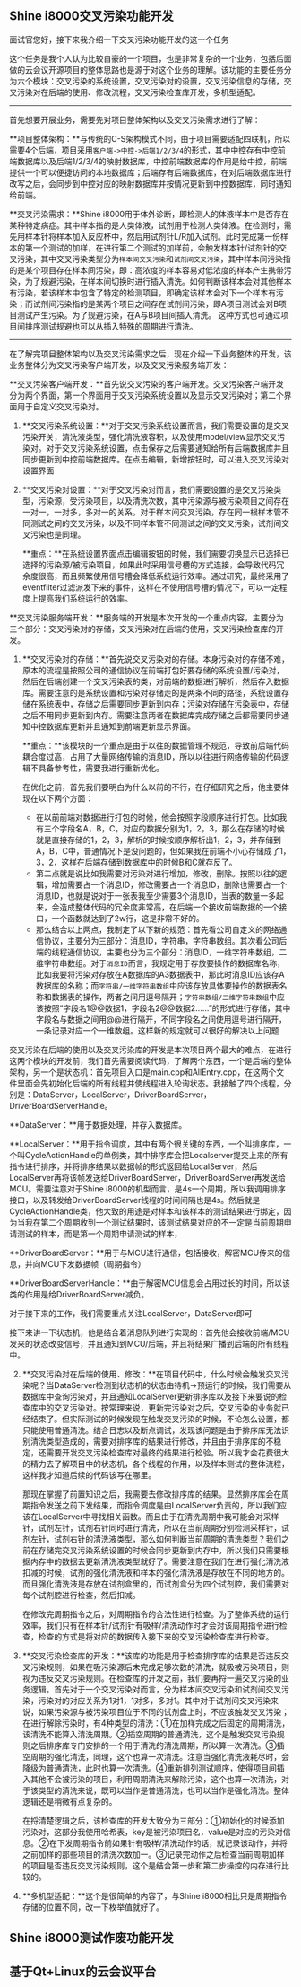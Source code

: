 ## Shine i8000交叉污染功能开发

面试官您好，接下来我介绍一下交叉污染功能开发的这一个任务

这个任务是我个人认为比较自豪的一个项目，也是非常复杂的一个业务，包括后面做的云会议开源项目的整体思路也是源于对这个业务的理解。该功能的主要任务分为六个模块：交叉污染的系统设置，交叉污染对的设置，交叉污染信息的存储，交叉污染对在后端的使用、修改流程，交叉污染检查库开发，多机型适配。

---

首先想要开展业务，需要先对项目整体架构以及交叉污染需求进行了解：

**项目整体架构：**与传统的C-S架构模式不同，由于项目需要适配四联机，所以需要4个后端，项目采用`客户端->中控->后端1/2/3/4`的形式，其中中控存有中控前端数据库以及后端1/2/3/4的映射数据库，中控前端数据库的作用是给中控，前端提供一个可以便捷访问的本地数据库；后端存有后端数据库，在对后端数据库进行改写之后，会同步到中控对应的映射数据库并按情况更新到中控数据库，同时通知给前端。

**交叉污染需求：**Shine i8000用于体外诊断，即检测人的体液样本中是否存在某种特定病症。其中样本指的是人类体液，试剂用于检测人类体液。在检测时，需先用样本针将样本加入反应杯中，然后用试剂针L/R加入试剂。此时完成第一份样本的第一个测试的加样，在进行第二个测试的加样前，会触发样本针/试剂针的交叉污染，其中交叉污染类型分为`样本间交叉污染`和`试剂间交叉污染`，其中样本间污染指的是某个项目存在样本间污染，即：高浓度的样本容易对低浓度的样本产生携带污染，为了规避污染，在样本间切换时进行插入清洗。如何判断该样本会对其他样本有污染，若该样本中包含了特定的检测项目，即确定该样本会对下一个样本有污染；而试剂间污染指的是某两个项目之间存在试剂间污染，即A项目测试会对B项目测试产生污染。为了规避污染，在A与B项目间插入清洗。 这种方式也可通过项目间排序测试规避也可以从插入特殊的周期进行清洗。

---

在了解完项目整体架构以及交叉污染需求之后，现在介绍一下业务整体的开发，该业务整体分为交叉污染客户端开发，以及交叉污染服务端开发：

**交叉污染客户端开发：**首先说交叉污染的客户端开发。交叉污染客户端开发分为两个界面，第一个界面用于交叉污染系统设置以及显示交叉污染对；第二个界面用于自定义交叉污染对。

1. **交叉污染系统设置：**对于交叉污染系统设置而言，我们需要设置的是交叉污染开关，清洗液类型，强化清洗液容积，以及使用model/view显示交叉污染对。对于交叉污染系统设置，点击保存之后需要通知给所有后端数据库并且同步更新到中控前端数据库。在点击编辑，新增按钮时，可以进入交叉污染对设置界面

2. **交叉污染对设置：**对于交叉污染对而言，我们需要设置的是交叉污染类型，污染源，受污染项目，以及清洗次数，其中污染源与被污染项目之间存在一对一，一对多，多对一的关系。对于样本间交叉污染，存在同一根样本管不同测试之间的交叉污染，以及不同样本管不同测试之间的交叉污染，试剂间交叉污染也是同理。

   **重点：**在系统设置界面点击编辑按钮的时候，我们需要切换显示已选择已选择的污染源/被污染项目，如果此时采用信号槽的方式连接，会导致代码冗余度很高，而且频繁使用信号槽会降低系统运行效率。通过研究，最终采用了eventfilter过滤派发下来的事件，这样在不使用信号槽的情况下，可以一定程度上提高我们系统运行的效率。

**交叉污染服务端开发：**服务端的开发是本次开发的一个重点内容，主要分为三个部分：交叉污染对的存储，交叉污染对在后端的使用，交叉污染检查库的开发。

1. **交叉污染对的存储：**首先说交叉污染对的存储。本身污染对的存储不难，原本的流程是按照公司的通信协议在前端打包好要存储的系统设置/污染对，然后在后端创建一个交叉污染表的类，对前端的数据进行解析，然后存入数据库。需要注意的是系统设置和污染对存储走的是两条不同的路径，系统设置存储在系统表中，存储之后需要同步更新到内存；污染对存储在污染表中，存储之后不用同步更新到内存。需要注意两者在数据库完成存储之后都需要同步通知中控数据库更新并且通知到前端更新显示界面。

   **重点：**该模块的一个重点是由于以往的数据管理不规范，导致前后端代码耦合度过高，占用了大量网络传输的消息ID，所以以往进行网络传输的代码逻辑不具备参考性，需要我进行重新优化。

   在优化之前，首先我们要明白为什么以前的不行，在仔细研究之后，他主要体现在以下两个方面：

   - 在以前前端对数据进行打包的时候，他会按照字段顺序进行打包。比如我有三个字段名A，B，C，对应的数据分别为1，2，3，那么在存储的时候就是直接存储的1，2，3，解析的时候按顺序解析出1，2，3，并存储到A，B，C中，普通情况下是没问题的，但如果我在前端不小心存储成了1，3，2，这样在后端存储到数据库中的时候B和C就存反了。
   - 第二点就是说比如我需要对污染对进行增加，修改，删除。按照以往的逻辑，增加需要占一个消息ID，修改需要占一个消息ID，删除也需要占一个消息ID，也就是说对于一张表我至少需要3个消息ID，当表的数量一多起来，会造成整体代码的冗余度非常高，在后端一个接收前端数据的一个接口，一个函数就达到了2w行，这是非常不好的。
   - 那么结合以上两点，我制定了以下新的规范：首先看公司自定义的网络通信协议，主要分为三部分：消息ID，字符串，字符串数组。其次看公司后端的线程通信协议，主要也分为三个部分：消息ID，一维字符串数组，二维字符串数组。对于`消息ID`而言，我规定用于存放要操作的数据库名称，比如我要将污染对存放在A数据库的A3数据表中，那此时消息ID应该存A数据库的名称；而`字符串/一维字符串数组`中应该存放具体要操作的数据表名称和数据表的操作，两者之间用逗号隔开；`字符串数组/二维字符串数组`中应该按照“字段名1@@数据1，字段名2@@数据2……”的形式进行存储，其中字段名与数据之间用@@进行隔开，不同字段名之间使用逗号进行隔开，一条记录对应一个一维数组。这样新的规定就可以很好的解决以上问题

交叉污染在后端的使用以及交叉污染库的开发是本次项目两个最大的难点，在进行这两个模块的开发前，我们首先需要阅读代码，了解两个东西，一个是后端的整体架构，另一个是状态机：首先项目入口是main.cpp和AllEntry.cpp，在这两个文件里面会先初始化后端的所有线程并使线程进入轮询状态。我接触了四个线程，分别是：DataServer，LocalServer，DriverBoardServer，DriverBoardServerHandle。

**DataServer：**用于数据处理，并存入数据库。

**LocalServer：**用于指令调度，其中有两个很关键的东西，一个叫排序库，一个叫CycleActionHandle的单例类，其中排序库会把Localserver提交上来的所有指令进行排序，并将排序结果以数据帧的形式返回给LocalServer，然后LocalServer再将该帧发送给DriverBoardServer，DriverBoardServer再发送给MCU。需要注意对于Shine i8000的机型而言，是4s一个周期，所以我调用排序接口，以及转发给DriverBoardServer线程的时间间隔也是4s。然后就是CycleActionHandle类，他大致的用途是对样本和该样本的测试结果进行绑定，因为当我在第二个周期收到一个测试结果时，该测试结果对应的不一定是当前周期申请测试的样本，而是第一个周期申请测试的样本，

**DriverBoardServer：**用于与MCU进行通信，包括接收，解密MCU传来的信息，并向MCU下发数据帧（周期指令）

**DriverBoardServerHandle：**由于解密MCU信息会占用过长的时间，所以该类的作用是给DriverBoardServer减负。

对于接下来的工作，我们需要重点关注LocalServer，DataServer即可

接下来讲一下状态机，他是结合着消息队列进行实现的：首先他会接收前端/MCU发来的状态改变信号，并且通知到MCU/后端，并且将结果广播到后端的所有线程中。

2. **交叉污染对在后端的使用、修改：**在项目代码中，什么时候会触发交叉污染呢？当DataServer检测到状态机的状态由待机->预运行的时候，我们需要从数据库中查询污染对，并且通知LocalServer更新排序库以及接下来要说的检查库中的交叉污染对。按常理来说，更新完污染对之后，交叉污染的业务就已经结束了。但实际测试的时候发现在触发交叉污染的时候，不论怎么设置，都只能使用普通清洗。结合日志以及断点调试，发现该问题是由于排序库无法识别清洗类型造成的，需要对排序库的结果进行修改，并且由于排序库的不稳定，还需要开发交叉污染检查库对最终的结果进行检验。所以我才会花费很大的精力去了解项目中的状态机，各个线程的作用，以及样本测试的整体流程，这样我才知道后续的代码该写在哪里。

   那现在掌握了前置知识之后，我需要去修改排序库的结果。显然排序库会在周期指令发送之前下发结果，而指令调度是由LocalServer负责的，所以我们应该在LocalServer中寻找相关函数。而且由于在清洗周期中我可能会对采样针，试剂左针，试剂右针同时进行清洗，所以在当前周期分别检测采样针，试剂左针，试剂右针的清洗液类型，那么如何判断当前周期的清洗类型？我们之前在存储完交叉污染系统设置的时候会同步更新到内存中，所以我们只需要根据内存中的数据去更新清洗液类型就好了。需要注意在我们在进行强化清洗液扣减的时候，试剂的强化清洗液和样本的强化清洗液是存放在不同的地方的。而且强化清洗液是存放在试剂盒里的，而试剂盒分为四个试剂腔，我们需要对每个试剂腔进行检查，然后扣减。

   在修改完周期指令之后，对周期指令的合法性进行检查。为了整体系统的运行效率，我们只有在样本针/试剂针有吸样/清洗动作时才会对该周期指令进行检查，检查的方式是将对应的数据传入接下来的交叉污染检查库进行检查。

3. **交叉污染检查库的开发：**该库的功能是用于检查排序库的结果是否违反交叉污染规则，如果在吸污染源后未完成足够次数的清洗，就吸被污染项目，则视为违反交叉污染规则。在检查库的开发之前，我们要再捋一遍交叉污染的业务逻辑。首先对于一个交叉污染对而言，分为样本间交叉污染和试剂间交叉污染，污染对的对应关系为1对1，1对多，多对1。其中对于试剂间交叉污染来说，如果污染源与被污染项目位于不同的试剂盘上时，不应该触发交叉污染；在进行解除污染时，有4种类型的清洗：①在加样完成之后固定的周期清洗，该清洗不能算入清洗周期。②插空周期的普通清洗，这个是触发交叉污染规则之后排序库专门安排的一个用于清洗的清洗周期，所以算一次清洗。③插空周期的强化清洗，同理，这个也算一次清洗。注意当强化清洗液耗尽时，会降级为普通清洗，此时也算一次清洗。④重新排列测试顺序，使得项目间插入其他不会被污染的项目，利用周期清洗来解除污染，这个也算一次清洗，对于该类型的清洗来说，既可以当作是普通清洗，也可以当作是强化清洗。整体逻辑还是稍微有点复杂的。

   在捋清楚逻辑之后，该检查库的开发大致分为三部分：①初始化的时候添加污染对，这部分我使用哈希表，key是被污染项目名，value是对应的污染对信息。②在下发周期指令前如果针有吸样/清洗动作的话，就记录该动作，并将之前加样的那些项目的清洗次数加一。③记录完动作之后检查当前周期加样的项目是否违反交叉污染规则，这个是结合第一步和第二步操控的内存进行比较的。

4. **多机型适配：**这个是很简单的内容了，与Shine i8000相比只是周期指令存储的位置不同，改一下枚举值就好了。

## Shine i8000测试作废功能开发



## 基于Qt+Linux的云会议平台

